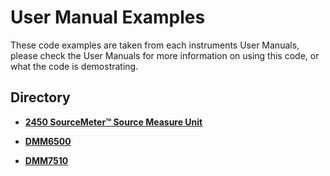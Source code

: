 
# User Manual Examples

These code examples are taken from each instruments User Manuals, please check the User Manuals for more information on using this code, or what the code is demostrating.

## Directory

[comment]: **[Insturment](./directory)**  

* **[2450 SourceMeter&trade; Source Measure Unit](./2450-SMU)**  

* **[DMM6500](./DM6500)**

* **[DMM7510](./DMM7510)**